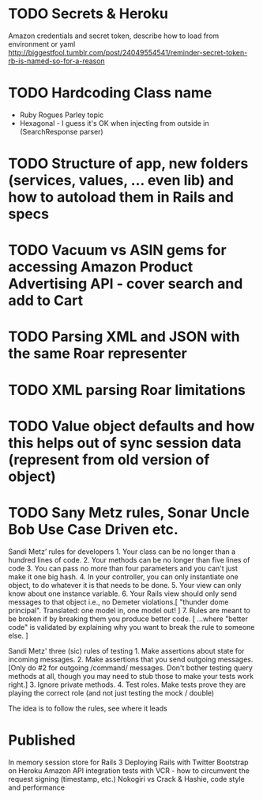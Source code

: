 # TODO Secrets & Heroku
  Amazon credentials and secret token, describe how to load from environment or yaml
  http://biggestfool.tumblr.com/post/24049554541/reminder-secret-token-rb-is-named-so-for-a-reason

# TODO Hardcoding Class name
  * Ruby Rogues Parley topic
  * Hexagonal - I guess it's OK when injecting from outside in (SearchResponse parser)

# TODO Structure of app, new folders (services, values, ... even lib) and how to autoload them in Rails and specs

# TODO Vacuum vs ASIN gems for accessing Amazon Product Advertising API - cover search and add to Cart

# TODO Parsing XML and JSON with the same Roar representer

# TODO XML parsing Roar limitations

# TODO Value object defaults and how this helps out of sync session data (represent from old version of object)

# TODO Sany Metz rules, Sonar Uncle Bob Use Case Driven etc.

Sandi Metz’ rules for developers
	1.	Your class can be no longer than a hundred lines of code.
	2.	Your methods can be no longer than five lines of code
	3.	You can pass no more than four parameters and you can't just make it one big hash.
	4.	In your controller, you can only instantiate one object, to do whatever it is that needs to be done.
	5.	Your view can only know about one instance variable.
  6.  Your Rails view should only send messages to that object i.e., no Demeter violations.[  "thunder dome principal". Translated: one model in, one model out! ]
  7.  Rules are meant to be broken if by breaking them you produce better code. [ ...where "better code" is validated by explaining why you want to break the rule to someone else. ]

Sandi Metz' three (sic) rules of testing
	1.	Make assertions about state for incoming messages.
	2.	Make assertions that you send outgoing messages. [Only do #2 for outgoing /command/ messages.  Don't bother testing query methods at all, though you may need to stub those to make your tests work right.]
	3.	Ignore private methods.
  4.  Test roles.  Make tests prove they are playing the correct role (and not just testing the mock / double)

The idea is to follow the rules, see where it leads

# Published

In memory session store for Rails 3
Deploying Rails with Twitter Bootstrap on Heroku
Amazon API integration tests with VCR - how to circumvent the request signing (timestamp, etc.)
Nokogiri vs Crack & Hashie, code style and performance